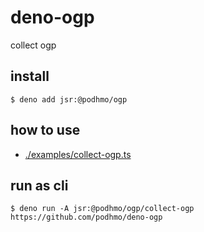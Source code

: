 # deno-ogp

collect ogp

## install

```console
$ deno add jsr:@podhmo/ogp
```

## how to use

- [./examples/collect-ogp.ts](https://github.com/podhmo/deno-ogp/blob/main/examples/collect-ogp.ts)

## run as cli

```console
$ deno run -A jsr:@podhmo/ogp/collect-ogp https://github.com/podhmo/deno-ogp
```
